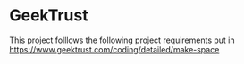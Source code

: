 # GeekTrust
This project folllows the following project requirements put in 
https://www.geektrust.com/coding/detailed/make-space